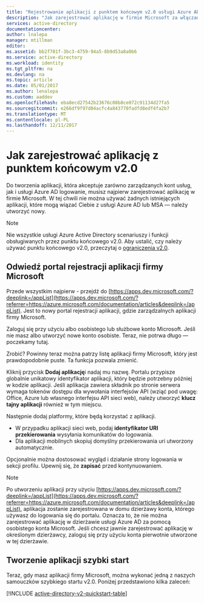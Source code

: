 ```yaml
---
title: "Rejestrowanie aplikacji z punktem końcowym v2.0 usługi Azure AD przy użyciu portalu | Dokumentacja firmy Microsoft"
description: "Jak zarejestrować aplikację w firmie Microsoft za włączanie logowania i uzyskiwanie dostępu do usług firmy Microsoft przy użyciu punktu końcowego v2.0"
services: active-directory
documentationcenter: 
author: lnalepa
manager: mtillman
editor: 
ms.assetid: bb2f701f-3bc3-4759-94a5-8b9d53a8a0b6
ms.service: active-directory
ms.workload: identity
ms.tgt_pltfrm: na
ms.devlang: na
ms.topic: article
ms.date: 05/01/2017
ms.author: lenalepa
ms.custom: aaddev
ms.openlocfilehash: eba8ecd27542b23676c08b8ce072c91134d27fa5
ms.sourcegitcommit: e266df9f97d04acfc4a843770fadfd8edf4fa2b7
ms.translationtype: MT
ms.contentlocale: pl-PL
ms.lasthandoff: 12/11/2017
---
```

# <a name="how-to-register-an-app-with-the-v20-endpoint"></a>Jak zarejestrować aplikację z punktem końcowym v2.0
Do tworzenia aplikacji, która akceptuje zarówno zarządzanych kont usług, jak i usługi Azure AD logowanie, musisz najpierw zarejestrować aplikację w firmie Microsoft.  W tej chwili nie można używać żadnych istniejących aplikacji, które mogą wiązać Ciebie z usługi Azure AD lub MSA — należy utworzyć nowy.

> [!NOTE]
> Nie wszystkie usługi Azure Active Directory scenariuszy i funkcji obsługiwanych przez punktu końcowego v2.0.  Aby ustalić, czy należy używać punktu końcowego v2.0, przeczytaj o [ograniczenia v2.0](active-directory-v2-limitations.md).
> 
> 

## <a name="visit-the-microsoft-app-registration-portal"></a>Odwiedź portal rejestracji aplikacji firmy Microsoft
Przede wszystkim najpierw - przejdź do [https://apps.dev.microsoft.com/?deeplink=/appList](https://apps.dev.microsoft.com/?referrer=https://azure.microsoft.com/documentation/articles&deeplink=/appList).  Jest to nowy portal rejestracji aplikacji, gdzie zarządzalnych aplikacji firmy Microsoft.

Zaloguj się przy użyciu albo osobistego lub służbowe konto Microsoft.  Jeśli nie masz albo utworzyć nowe konto osobiste. Teraz, nie potrwa długo — poczekamy tutaj.

Zrobić? Powinny teraz można patrzy listę aplikacji firmy Microsoft, który jest prawdopodobnie puste.  Ta funkcja pozwala zmienić.

Kliknij przycisk **Dodaj aplikację**i nadaj mu nazwę.  Portalu przypisze globalnie unikatowy identyfikator aplikacji, który będzie potrzebny później w kodzie aplikacji.  Jeśli aplikacja zawiera składnik po stronie serwera wymaga tokenów dostępu dla wywołania interfejsów API (wziąć pod uwagę: Office, Azure lub własnego interfejsu API sieci web), należy utworzyć **klucz tajny aplikacji** również w tym miejscu.

Następnie dodaj platformy, które będą korzystać z aplikacji.

* W przypadku aplikacji sieci web, podaj **identyfikator URI przekierowania** wysyłania komunikatów do logowania.
* Dla aplikacji mobilnych skopiuj domyślny przekierowania uri utworzony automatycznie.

Opcjonalnie można dostosować wygląd i działanie strony logowania w sekcji profilu.  Upewnij się, że **zapisać** przed kontynuowaniem.

> [!NOTE]
> Po utworzeniu aplikacji przy użyciu [https://apps.dev.microsoft.com/?deeplink=/appList](https://apps.dev.microsoft.com/?referrer=https://azure.microsoft.com/documentation/articles&deeplink=/appList), aplikacja zostanie zarejestrowana w domu dzierżawy konta, którego używasz do logowania się do portalu.  Oznacza to, że nie można zarejestrować aplikację w dzierżawie usługi Azure AD za pomocą osobistego konta Microsoft.  Jeśli chcesz jawnie zarejestrować aplikację w określonym dzierżawcy, zaloguj się przy użyciu konta pierwotnie utworzone w tej dzierżawie.
> 
> 

## <a name="build-a-quick-start-app"></a>Tworzenie aplikacji szybki start
Teraz, gdy masz aplikacji firmy Microsoft, można wykonać jedną z naszych samouczków szybkiego startu v2.0.  Poniżej przedstawiono kilka zaleceń:

[!INCLUDE [active-directory-v2-quickstart-table](../../../includes/active-directory-v2-quickstart-table.md)]

